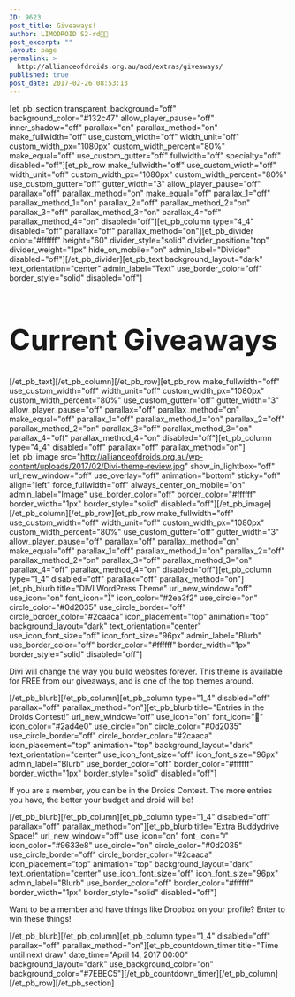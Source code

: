 ```yaml
---
ID: 9623
post_title: Giveaways!
author: LIMODROID S2-rd🔭🔬
post_excerpt: ""
layout: page
permalink: >
  http://allianceofdroids.org.au/aod/extras/giveaways/
published: true
post_date: 2017-02-26 08:53:13
---
```

[et_pb_section transparent_background="off" background_color="#132c47" allow_player_pause="off" inner_shadow="off" parallax="on" parallax_method="on" make_fullwidth="off" use_custom_width="off" width_unit="off" custom_width_px="1080px" custom_width_percent="80%" make_equal="off" use_custom_gutter="off" fullwidth="off" specialty="off" disabled="off"][et_pb_row make_fullwidth="off" use_custom_width="off" width_unit="off" custom_width_px="1080px" custom_width_percent="80%" use_custom_gutter="off" gutter_width="3" allow_player_pause="off" parallax="off" parallax_method="on" make_equal="off" parallax_1="off" parallax_method_1="on" parallax_2="off" parallax_method_2="on" parallax_3="off" parallax_method_3="on" parallax_4="off" parallax_method_4="on" disabled="off"][et_pb_column type="4_4" disabled="off" parallax="off" parallax_method="on"][et_pb_divider color="#ffffff" height="60" divider_style="solid" divider_position="top" divider_weight="1px" hide_on_mobile="on" admin_label="Divider" disabled="off"][/et_pb_divider][et_pb_text background_layout="dark" text_orientation="center" admin_label="Text" use_border_color="off" border_style="solid" disabled="off"]<h1 style="font-size: 52px;">Current Giveaways</h1>[/et_pb_text][/et_pb_column][/et_pb_row][et_pb_row make_fullwidth="off" use_custom_width="off" width_unit="off" custom_width_px="1080px" custom_width_percent="80%" use_custom_gutter="off" gutter_width="3" allow_player_pause="off" parallax="off" parallax_method="on" make_equal="off" parallax_1="off" parallax_method_1="on" parallax_2="off" parallax_method_2="on" parallax_3="off" parallax_method_3="on" parallax_4="off" parallax_method_4="on" disabled="off"][et_pb_column type="4_4" disabled="off" parallax="off" parallax_method="on"][et_pb_image src="http://allianceofdroids.org.au/wp-content/uploads/2017/02/Divi-theme-review.jpg" show_in_lightbox="off" url_new_window="off" use_overlay="off" animation="bottom" sticky="off" align="left" force_fullwidth="off" always_center_on_mobile="on" admin_label="Image" use_border_color="off" border_color="#ffffff" border_width="1px" border_style="solid" disabled="off"][/et_pb_image][/et_pb_column][/et_pb_row][et_pb_row make_fullwidth="off" use_custom_width="off" width_unit="off" custom_width_px="1080px" custom_width_percent="80%" use_custom_gutter="off" gutter_width="3" allow_player_pause="off" parallax="off" parallax_method="on" make_equal="off" parallax_1="off" parallax_method_1="on" parallax_2="off" parallax_method_2="on" parallax_3="off" parallax_method_3="on" parallax_4="off" parallax_method_4="on" disabled="off"][et_pb_column type="1_4" disabled="off" parallax="off" parallax_method="on"][et_pb_blurb title="DIVI WordPress Theme" url_new_window="off" use_icon="on" font_icon="" icon_color="#2ea3f2" use_circle="on" circle_color="#0d2035" use_circle_border="off" circle_border_color="#2caaca" icon_placement="top" animation="top" background_layout="dark" text_orientation="center" use_icon_font_size="off" icon_font_size="96px" admin_label="Blurb" use_border_color="off" border_color="#ffffff" border_width="1px" border_style="solid" disabled="off"]<p>Divi will change the way you build websites forever.&nbsp;This theme is available for FREE from our giveaways, and is one of the top themes around.</p>[/et_pb_blurb][/et_pb_column][et_pb_column type="1_4" disabled="off" parallax="off" parallax_method="on"][et_pb_blurb title="Entries in the Droids Contest!" url_new_window="off" use_icon="on" font_icon="" icon_color="#2ad4e0" use_circle="on" circle_color="#0d2035" use_circle_border="off" circle_border_color="#2caaca" icon_placement="top" animation="top" background_layout="dark" text_orientation="center" use_icon_font_size="off" icon_font_size="96px" admin_label="Blurb" use_border_color="off" border_color="#ffffff" border_width="1px" border_style="solid" disabled="off"]<p>If you are a member, you can be in the Droids Contest. The more entries you have, the better your budget and droid will be!</p>[/et_pb_blurb][/et_pb_column][et_pb_column type="1_4" disabled="off" parallax="off" parallax_method="on"][et_pb_blurb title="Extra Buddydrive Space!" url_new_window="off" use_icon="on" font_icon="" icon_color="#9633e8" use_circle="on" circle_color="#0d2035" use_circle_border="off" circle_border_color="#2caaca" icon_placement="top" animation="top" background_layout="dark" text_orientation="center" use_icon_font_size="off" icon_font_size="96px" admin_label="Blurb" use_border_color="off" border_color="#ffffff" border_width="1px" border_style="solid" disabled="off"]<p>Want to be a member and have things like Dropbox on your profile? Enter to win these things!</p>[/et_pb_blurb][/et_pb_column][et_pb_column type="1_4" disabled="off" parallax="off" parallax_method="on"][et_pb_countdown_timer title="Time until next draw" date_time="April 14, 2017 00:00" background_layout="dark" use_background_color="on" background_color="#7EBEC5"][/et_pb_countdown_timer][/et_pb_column][/et_pb_row][/et_pb_section]